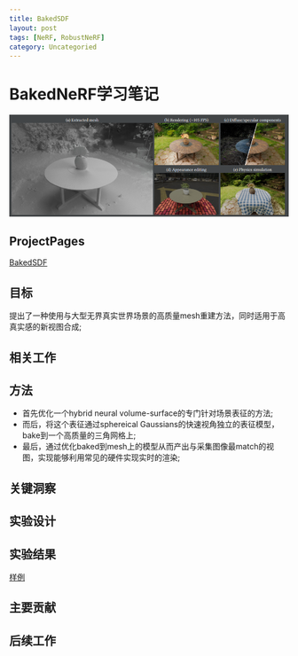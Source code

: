 ```yaml
---
title: BakedSDF
layout: post
tags: [NeRF, RobustNeRF]
category: Uncategoried
---
```


# BakedNeRF学习笔记
![重建结果](/img/bakedsdf/extract_mesh.png "重建高精度mesh")

## ProjectPages
[BakedSDF](https://bakedsdf.github.io/)

## 目标
提出了一种使用与大型无界真实世界场景的高质量mesh重建方法，同时适用于高真实感的新视图合成;

## 相关工作


## 方法
* 首先优化一个hybrid neural volume-surface的专门针对场景表征的方法;
* 而后，将这个表征通过sphereical Gaussians的快速视角独立的表征模型，bake到一个高质量的三角网格上;
* 最后，通过优化baked到mesh上的模型从而产出与采集图像最match的视图，实现能够利用常见的硬件实现实时的渲染;

## 关键洞察


## 实验设计


## 实验结果

[样例](https://bakedsdf.github.io/viewer/index.html?scene=https://dl.dropboxusercontent.com/s/8r83yv14c0d2wxe/fulllivingroom.glb)

## 主要贡献


## 后续工作